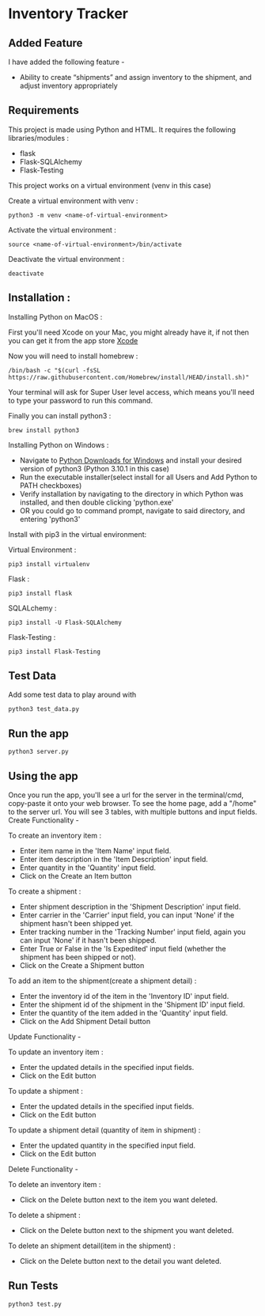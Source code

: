 # Inventory Tracker

## Added Feature

I have added the following feature -
- Ability to create “shipments” and assign inventory to the shipment, and adjust inventory appropriately

## Requirements

This project is made using Python and HTML. 
It requires the following libraries/modules :

- flask
- Flask-SQLAlchemy
- Flask-Testing

This project works on a virtual environment (venv in this case)

Create a virtual environment with venv :
```
python3 -m venv <name-of-virtual-environment>
```
Activate the virtual environment :
```
source <name-of-virtual-environment>/bin/activate
```
Deactivate the virtual environment :
```
deactivate
```

## Installation : 
Installing Python on MacOS :

First you'll need Xcode on your Mac, you might already have it, if not then you can get it from the app store
[Xcode](https://apps.apple.com/us/app/xcode/id497799835?ls=1&mt=12)

Now you will need to install homebrew :
```
/bin/bash -c "$(curl -fsSL https://raw.githubusercontent.com/Homebrew/install/HEAD/install.sh)"
```
Your terminal will ask for Super User level access, which means you'll need to type your password to run this command.

Finally you can install python3 :
```
brew install python3
```

Installing Python on Windows :

- Navigate to [Python Downloads for Windows](https://www.python.org/downloads/windows/) and install 
  your desired version of python3 (Python 3.10.1 in this case)
- Run the executable installer(select install for all Users and Add Python to PATH checkboxes)
- Verify installation by navigating to the directory in which Python was installed, and then double clicking 'python.exe'
- OR you could go to command prompt, navigate to said directory, and entering 'python3'


Install with pip3 in the virtual environment:

Virtual Environment :
```
pip3 install virtualenv
```
Flask : 
```
pip3 install flask
```
SQLALchemy : 
```
pip3 install -U Flask-SQLAlchemy
```
Flask-Testing : 
```
pip3 install Flask-Testing
```

## Test Data
Add some test data to play around with

```
python3 test_data.py
```

## Run the app

```
python3 server.py
```

## Using the app

Once you run the app, you'll see a url for the server in the terminal/cmd, copy-paste it onto your web browser. 
To see the home page, add a "/home" to the server url. 
You will see 3 tables, with multiple buttons and input fields.
Create Functionality -

To create an inventory item :
- Enter item name in the 'Item Name' input field.
- Enter item description in the 'Item Description' input field.
- Enter quantity in the 'Quantity' input field.
- Click on the Create an Item button

To create a shipment :
- Enter shipment description in the 'Shipment Description' input field.
- Enter carrier in the 'Carrier' input field, you can input 'None' if the shipment hasn't been shipped yet.
- Enter tracking number in the 'Tracking Number' input field, again you can input 'None' if it hasn't been shipped.
- Enter True or False in the 'Is Expedited' input field (whether the shipment has been shipped or not).
- Click on the Create a Shipment button

To add an item to the shipment(create a shipment detail) :
- Enter the inventory id of the item in the 'Inventory ID' input field.
- Enter the shipment id of the shipment in the 'Shipment ID' input field.
- Enter the quantity of the item added in the 'Quantity' input field.
- Click on the Add Shipment Detail button

Update Functionality -

To update an inventory item :
- Enter the updated details in the specified input fields.
- Click on the Edit button

To update a shipment :
- Enter the updated details in the specified input fields.
- Click on the Edit button

To update a shipment detail (quantity of item in shipment) :
- Enter the updated quantity in the specified input field.
- Click on the Edit button

Delete Functionality -

To delete an inventory item :
- Click on the Delete button next to the item you want deleted.

To delete a shipment :
- Click on the Delete button next to the shipment you want deleted.

To delete an shipment detail(item in the shipment) :
- Click on the Delete button next to the detail you want deleted.

## Run Tests

```
python3 test.py
```
